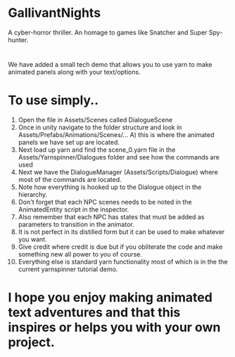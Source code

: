 # GallivantNights
A cyber-horror thriller. An homage to games like Snatcher and Super Spy-hunter.

# 
 
We have added a small tech demo that allows you to use yarn to make animated panels along with your text/options.

# To use simply..
1.  Open the file in Assets/Scenes called DialogueScene
2. Once in unity navigate to the folder structure and look in Assets/Prefabs/Animations/Scenes/...
 A) this is where the animated panels we have set up are located.
3. Next load up yarn and find the scene_0.yarn file in the Assets/Yarnspinner/Dialogues folder and see how the commands are used
4. Next we have the DialogueManager (Assets/Scripts/Dialogue) where most of the commands are located.
5. Note how everything is hooked up to the Dialogue object in the hierarchy.
6. Don't forget that each NPC scenes needs to be noted in the AnimatedEntity script in the inspector.
7. Also remember that each NPC has states that must be added as parameters to transition in the animator.
8. It is not perfect in its distilled form but it can be used to make whatever you want. 
9. Give credit where credit is due but if you obliterate the code and make something new all power to you of course.
10. Everything else is standard yarn functionality most of which is in the the current yarnspinner tutorial demo.

# I hope you enjoy making animated text adventures and that this inspires or helps you with your own project.
